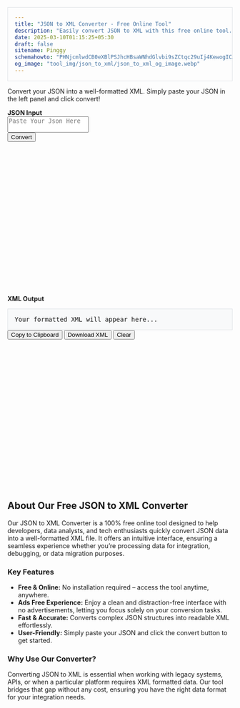 ```yaml
---
title: "JSON to XML Converter - Free Online Tool"
description: "Easily convert JSON to XML with this free online tool. Fast, accurate, and user-friendly JSON to XML converter for developers and data processing."
date: 2025-03-10T01:15:25+05:30
draft: false
sitename: Pinggy
schemahowto: "PHNjcmlwdCB0eXBlPSJhcHBsaWNhdGlvbi9sZCtqc29uIj4KewogICJAY29udGV4dCI6ICJodHRwOi8vc2NoZW1hLm9yZyIsCiAgIkB0eXBlIjogIldlYkFwcGxpY2F0aW9uIiwKICAibmFtZSI6ICJKU09OIHRvIFhNTCBDb252ZXJ0ZXIiLAogICJ1cmwiOiAiaHR0cHM6Ly9waW5nZ3kuaW8vdG9vbHMvanNvbl90b194bWwvIiwKICAiZGVzY3JpcHRpb24iOiAiRnJlZSBvbmxpbmUgSlNPTiB0byBYTUwgQ29udmVydGVyIHRoYXQgaXMgZmFzdCwgYWNjdXJhdGUsIGFuZCB1c2VyLWZyaWVuZGx5LiIsCiAgImFwcGxpY2F0aW9uQ2F0ZWdvcnkiOiAiRGV2ZWxvcGVyVG9vbCIsCiAgIm9wZXJhdGluZ1N5c3RlbSI6ICJBbGwiCn0KPC9zY3JpcHQ+"
og_image: "tool_img/json_to_xml/json_to_xml_og_image.webp"
---
```

<div class="container">
  <p class="lead">Convert your JSON into a well-formatted XML. Simply paste your JSON in the left panel and click convert!</p>
  <div class="row">
    <!-- JSON Input Card -->
    <div class="col-lg-6 mb-6 d-flex">
      <div class="card flex-fill shadow-sm">
        <div class="card-header">
          <strong>JSON Input</strong>
        </div>
        <div class="card-body d-flex flex-column">
          <div class="form-group flex-grow-1">
            <textarea id="jsonInput" class="form-control h-100" style="resize: none;" placeholder='Paste Your Json Here'></textarea>
          </div>
          <button id="convertBtn" class="btn btn-primary btn-block mt-2">Convert</button>
        </div>
      </div>
    </div>
    <!-- XML Output Card -->
    <div class="col-lg-6 mb-6 d-flex">
      <div class="card flex-fill shadow-sm">
        <div class="card-header">
          <strong>XML Output</strong>
        </div>
        <div class="card-body d-flex flex-column">
          <pre id="output" class="h-100">Your formatted XML will appear here...</pre>
          <div class="mt-3 d-flex justify-content-between">
            <button id="copyBtn" class="btn btn-secondary">Copy to Clipboard</button>
            <button id="downloadBtn" class="btn btn-success">Download XML</button>
            <button id="clearBtn" class="btn btn-danger">Clear</button>
          </div>
        </div>
      </div>
    </div>
  </div>
</div>
<section id="seo-content" class="mt-2">
  <div class="container">
    <h2>About Our Free JSON to XML Converter</h2>
    <p>
      Our JSON to XML Converter is a 100% free online tool designed to help developers, data analysts, and tech enthusiasts quickly convert JSON data into a well-formatted XML file. It offers an intuitive interface, ensuring a seamless experience whether you’re processing data for integration, debugging, or data migration purposes.
    </p>
    <h3>Key Features</h3>
    <ul>
      <li><strong>Free & Online:</strong> No installation required – access the tool anytime, anywhere.</li>
      <li><strong>Ads Free Experience:</strong> Enjoy a clean and distraction-free interface with no advertisements, letting you focus solely on your conversion tasks.</li>
      <li><strong>Fast & Accurate:</strong> Converts complex JSON structures into readable XML effortlessly.</li>
      <li><strong>User-Friendly:</strong> Simply paste your JSON and click the convert button to get started.</li>
    </ul>
    <h3>Why Use Our Converter?</h3>
    <p>
      Converting JSON to XML is essential when working with legacy systems, APIs, or when a particular platform requires XML formatted data. Our tool bridges that gap without any cost, ensuring you have the right data format for your integration needs.
    </p>
  </div>
</section>
<script>
  window.onload = function () {
    // Recursive function to convert JSON to XML
    function jsonToXml(json, nodeName) {
      var xml = "";
      if (Array.isArray(json)) {
        for (var i = 0; i < json.length; i++) {
          xml += jsonToXml(json[i], nodeName);
        }
      } else if (typeof json === "object" && json !== null) {
        if (nodeName) {
          xml += "<" + nodeName + ">";
        }
        for (var key in json) {
          if (json.hasOwnProperty(key)) {
            xml += jsonToXml(json[key], key);
          }
        }
        if (nodeName) {
          xml += "</" + nodeName + ">";
        }
      } else {
        if (nodeName) {
          xml += "<" + nodeName + ">" + json + "</" + nodeName + ">";
        } else {
          xml += json;
        }
      }
      return xml;
    }
    // Function to format XML string with indentation
    function formatXml(xml) {
      var formatted = '';
      var reg = /(>)(<)(\/*)/g;
      xml = xml.replace(reg, '$1\n$2$3');
      var pad = 0;
      xml.split('\n').forEach(function(node) {
        var indent = 0;
        if (node.match(/.+<\/\w[^>]*>$/)) {
          indent = 0;
        } else if (node.match(/^<\/\w/)) {
          if (pad !== 0) {
            pad -= 1;
          }
        } else if (node.match(/^<\w[^>]*[^\/]>.*$/)) {
          indent = 1;
        } else {
          indent = 0;
        }
        var padding = new Array(pad + 1).join('  ');
        formatted += padding + node + '\n';
        pad += indent;
      });
      return formatted.trim();
    }
    $(document).ready(function() {
      // Convert JSON to formatted XML on button click
      $("#convertBtn").click(function() {
        $("#alertPlaceholder").empty();
        $("#output").removeClass("text-danger").text("");
        var jsonStr = $("#jsonInput").val();
        try {
          var jsonObj = JSON.parse(jsonStr);
          var rawXml = jsonToXml(jsonObj, "root");
          // Include the XML declaration and format the XML output
          var xmlResult = '<?xml version="1.0" encoding="UTF-8" ?>\n' + formatXml(rawXml);
          $("#output").text(xmlResult);
        } catch (e) {
          $("#output").addClass("text-danger").text("Invalid JSON: " + e.message);
          showAlert("danger", "Invalid JSON: " + e.message);
        }
      });
      // Copy XML output to clipboard
      $("#copyBtn").click(function() {
        var xmlText = $("#output").text();
        if(xmlText.trim() !== "" && !xmlText.includes("Invalid JSON")) {
          navigator.clipboard.writeText(xmlText).then(function() {
            showAlert("success", "XML copied to clipboard!");
          }, function() {
            showAlert("danger", "Failed to copy XML.");
          });
        }
      });
      // Download XML output as a file
      $("#downloadBtn").click(function() {
        var xmlText = $("#output").text();
        if(xmlText.trim() !== "" && !xmlText.includes("Invalid JSON")) {
          var blob = new Blob([xmlText], { type: 'text/xml' });
          var link = document.createElement("a");
          link.href = URL.createObjectURL(blob);
          link.download = "converted.xml";
          link.click();
        }
      });
      $("#clearBtn").click(function() {
        $("#jsonInput").val("");
        $("#output").removeClass("text-danger").text("Your formatted XML will appear here...");
      });
      // Function to display alert messages
      function showAlert(type, message) {
        var alertHtml = '<div class="alert alert-' + type + ' alert-dismissible fade show" role="alert">' +
                        message +
                        '<button type="button" class="close" data-dismiss="alert" aria-label="Close">' +
                        '<span aria-hidden="true">&times;</span>' +
                        '</button></div>';
        $("#alertPlaceholder").html(alertHtml);
      }
    });
  }
</script>
<style>
  .card-body {
    min-height: 400px;
  }
  pre {
    background: #f8f9fa;
    border: 1px solid #dee2e6;
    padding: 15px;
    overflow: auto;
    margin-bottom: 0;
  }
</style>